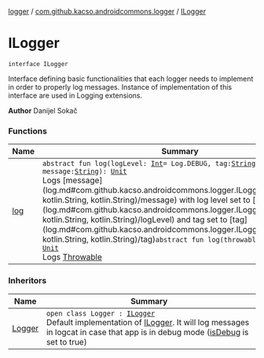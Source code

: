[logger](../../index.md) / [com.github.kacso.androidcommons.logger](../index.md) / [ILogger](./index.md)

# ILogger

`interface ILogger`

Interface defining basic functionalities that each logger needs to implement in order to properly log messages.
Instance of implementation of this interface are used in Logging extensions.

**Author**
Danijel Sokač

### Functions

| Name | Summary |
|---|---|
| [log](log.md) | `abstract fun log(logLevel: `[`Int`](https://kotlinlang.org/api/latest/jvm/stdlib/kotlin/-int/index.html)` = Log.DEBUG, tag: `[`String`](https://kotlinlang.org/api/latest/jvm/stdlib/kotlin/-string/index.html)` = "", message: `[`String`](https://kotlinlang.org/api/latest/jvm/stdlib/kotlin/-string/index.html)`): `[`Unit`](https://kotlinlang.org/api/latest/jvm/stdlib/kotlin/-unit/index.html)<br>Logs [message](log.md#com.github.kacso.androidcommons.logger.ILogger$log(kotlin.Int, kotlin.String, kotlin.String)/message) with log level set to [logLevel](log.md#com.github.kacso.androidcommons.logger.ILogger$log(kotlin.Int, kotlin.String, kotlin.String)/logLevel) and tag set to [tag](log.md#com.github.kacso.androidcommons.logger.ILogger$log(kotlin.Int, kotlin.String, kotlin.String)/tag)`abstract fun log(throwable: `[`Throwable`](https://kotlinlang.org/api/latest/jvm/stdlib/kotlin/-throwable/index.html)`): `[`Unit`](https://kotlinlang.org/api/latest/jvm/stdlib/kotlin/-unit/index.html)<br>Logs [Throwable](https://kotlinlang.org/api/latest/jvm/stdlib/kotlin/-throwable/index.html) |

### Inheritors

| Name | Summary |
|---|---|
| [Logger](../-logger/index.md) | `open class Logger : `[`ILogger`](./index.md)<br>Default implementation of [ILogger](./index.md). It will log messages in logcat in case that app is in debug mode ([isDebug](#) is set to true) |
